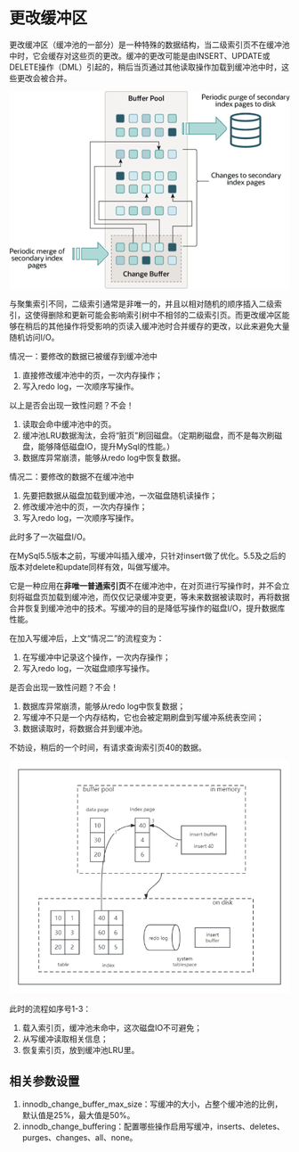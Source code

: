 # 更改缓冲区
更改缓冲区（缓冲池的一部分）是一种特殊的数据结构，当二级索引页不在缓冲池中时，它会缓存对这些页的更改。缓冲的更改可能是由INSERT、UPDATE或DELETE操作（DML）引起的，稍后当页通过其他读取操作加载到缓冲池中时，这些更改会被合并。

![](../image/MySQL/innodb-change-buffer.png)

与聚集索引不同，二级索引通常是非唯一的，并且以相对随机的顺序插入二级索引，这使得删除和更新可能会影响索引树中不相邻的二级索引页。而更改缓冲区能够在稍后的其他操作将受影响的页读入缓冲池时合并缓存的更改，以此来避免大量随机访问I/O。

情况一：要修改的数据已被缓存到缓冲池中
1. 直接修改缓冲池中的页，一次内存操作；
2. 写入redo log，一次顺序写操作。

以上是否会出现一致性问题？不会！
1. 读取会命中缓冲池中的页。
2. 缓冲池LRU数据淘汰，会将“脏页”刷回磁盘。（定期刷磁盘，而不是每次刷磁盘，能够降低磁盘IO，提升MySql的性能。）
3. 数据库异常崩溃，能够从redo log中恢复数据。

情况二：要修改的数据不在缓冲池中
1. 先要把数据从磁盘加载到缓冲池，一次磁盘随机读操作；
2. 修改缓冲池中的页，一次内存操作；
3. 写入redo log，一次顺序写操作。

此时多了一次磁盘I/O。

在MySql5.5版本之前，写缓冲叫插入缓冲，只针对insert做了优化。5.5及之后的版本对delete和update同样有效，叫做写缓冲。

它是一种应用在**非唯一普通索引页**不在缓冲池中，在对页进行写操作时，并不会立刻将磁盘页加载到缓冲池，而仅仅记录缓冲变更，等未来数据被读取时，再将数据合并恢复到缓冲池中的技术。写缓冲的目的是降低写操作的磁盘I/O，提升数据库性能。

在加入写缓冲后，上文“情况二”的流程变为：
1. 在写缓冲中记录这个操作，一次内存操作；
2. 写入redo log，一次磁盘顺序写操作。

是否会出现一致性问题？不会！
1. 数据库异常崩溃，能够从redo log中恢复数据；
2. 写缓冲不只是一个内存结构，它也会被定期刷盘到写缓冲系统表空间；
3. 数据读取时，将数据合并到缓冲池。

不妨设，稍后的一个时间，有请求查询索引页40的数据。

![流程图](../image/MySQL/change-buffer.png)

此时的流程如序号1-3：
1. 载入索引页，缓冲池未命中，这次磁盘IO不可避免；
2. 从写缓冲读取相关信息；
3. 恢复索引页，放到缓冲池LRU里。

## 相关参数设置
1. innodb_change_buffer_max_size：写缓冲的大小，占整个缓冲池的比例，默认值是25%，最大值是50%。
2. innodb_change_buffering：配置哪些操作启用写缓冲，inserts、deletes、purges、changes、all、none。